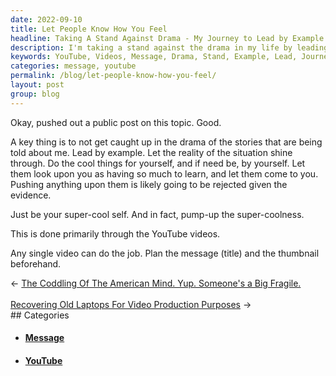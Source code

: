 ```yaml
---
date: 2022-09-10
title: Let People Know How You Feel
headline: Taking A Stand Against Drama - My Journey to Lead by Example!
description: I'm taking a stand against the drama in my life by leading by example and spreading my message with YouTube videos. I'm planning out the title and thumbnail for each video to make sure I'm sending the right message. Follow my journey and click through to the blog post to find out more!
keywords: YouTube, Videos, Message, Drama, Stand, Example, Lead, Journey, Thumbnail, Title, Publicly
categories: message, youtube
permalink: /blog/let-people-know-how-you-feel/
layout: post
group: blog
---
```



Okay, pushed out a public post on this topic. Good.

A key thing is to not get caught up in the drama of the stories that are being
told about me. Lead by example. Let the reality of the situation shine through.
Do the cool things for yourself, and if need be, by yourself. Let them look
upon you as having so much to learn, and let them come to you. Pushing anything
upon them is likely going to be rejected given the evidence.

Just be your super-cool self. And in fact, pump-up the super-coolness.

This is done primarily through the YouTube videos.

Any single video can do the job. Plan the message (title) and the thumbnail
beforehand.


<div class="arrow-links"><div class="post-nav-prev"><span class="arrow">&larr;&nbsp;</span><a href="/blog/the-coddling-of-the-american-mind-yup-someone-s-a-big-fragile/">The Coddling Of The American Mind. Yup. Someone's a Big Fragile.</a></div> &nbsp; <div class="post-nav-next"><a href="/blog/recovering-old-laptops-for-video-production-purposes/">Recovering Old Laptops For Video Production Purposes</a><span class="arrow">&nbsp;&rarr;</span></div></div>
## Categories

<ul>
<li><h4><a href='/message/'>Message</a></h4></li>
<li><h4><a href='/youtube/'>YouTube</a></h4></li></ul>